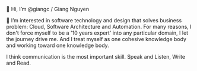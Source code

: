 👋 Hi, I’m @giangc / Giang Nguyen

👀 I’m interested in software technology and design that solves business problem: Cloud, Software Architecture and Automation. For many reasons, I don't force myself to be a '10 years expert' into any particular domain, I let the journey drive me. And I treat myself as one cohesive knowledge body and working toward one knowledge body.

I think communication is the most important skill. Speak and Listen, Write and Read.



<!---
giangc/giangc is a ✨ special ✨ repository because its `README.md` (this file) appears on your GitHub profile.
You can click the Preview link to take a look at your changes.
--->
